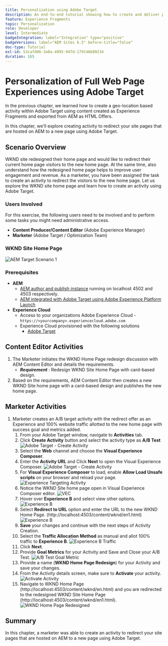 ```yaml
---
title: Personalization using Adobe Target
description: An end-to-end tutorial showing how to create and deliver personalized experience using Adobe Target.
feature: Experience Fragments
topic: Personalization
role: Developer
level: Intermediate
badgeIntegration: label="Integration" type="positive"
badgeVersions: label="AEM Sites 6.5" before-title="false"
doc-type: Tutorial
exl-id: 53cafd06-3a0a-4995-947d-179146b89234
duration: 165
---
```

# Personalization of Full Web Page Experiences using Adobe Target

In the previous chapter, we learned how to create a geo-location based activity within Adobe Target using content created as Experience Fragments and exported from AEM as HTML Offers.

In this chapter, we'll explore creating activity to redirect your site pages that are hosted on AEM to a new page using Adobe Target.

## Scenario Overview

WKND site redesigned their home page and would like to redirect their current home page visitors to the new home page. At the same time, also understand how the redesigned home page helps to improve user engagement and revenue. As a marketer, you have been assigned the task to create an activity to redirect the visitors to the new home page. Let us explore the WKND site home page and learn how to create an activity using Adobe Target.

### Users Involved

For this exercise, the following users need to be involved and to perform some tasks you might need administrative access.

* **Content Producer/Content Editor** (Adobe Experience Manager)
* **Marketer** (Adobe Target / Optimization Team)

### WKND Site Home Page

 ![AEM Target Scenario 1](assets/personalization-use-case-2/aem-target-use-case-2.png)

### Prerequisites

* **AEM**
  * [AEM author and publish instance](./implementation.md#getting-aem) running on localhost 4502 and 4503 respectively.
  * [AEM integrated with Adobe Target using Adobe Experience Platform Launch](./using-launch-adobe-io.md#aem-target-using-launch-by-adobe)
* **Experience Cloud**
  * Access to your organizations Adobe Experience Cloud - `https://<yourcompany>.experiencecloud.adobe.com`
  * Experience Cloud provisioned with the following solutions
    * [Adobe Target](https://experiencecloud.adobe.com)

## Content Editor Activities

1. The Marketer initiates the WKND Home Page redesign discussion with AEM Content Editor and details the requirements.
   * ***Requirement*** : Redesign WKND Site Home Page with card-based design.
2. Based on the requirements, AEM Content Editor then creates a new WKND Site home page with a card-based design and publishes the new home page.

## Marketer Activities

1. Marketer creates an A/B target activity with the redirect offer as an Experience and 100% website traffic allotted to the new home page with success goal and metrics added.
   1. From your Adobe Target window, navigate to **Activities** tab.
   2. Click **Create Activity** button and select the activity type as **A/B Test**
    ![Adobe Target - Create Activity](assets/personalization-use-case-2/create-ab-activity.png)
   3. Select the **Web** channel and choose the **Visual Experience Composer**.
   4. Enter the **Activity URL** and Click **Next** to open the Visual Experience Composer.
    ![Adobe Target - Create Activity](assets/personalization-use-case-2/create-activity-ab-name.png)
   5. For **Visual Experience Composer** to load, enable **Allow Load Unsafe scripts** on your browser and reload your page.
    ![Experience Targeting Activity](assets/personalization-use-case-1/load-unsafe-scripts.png)
   6. Notice the WKND Site home page open in Visual Experience Composer editor.
    ![VEC](assets/personalization-use-case-2/vec.png)
   7. Hover over **Experience B** and select view other options.
    ![Experience B](assets/personalization-use-case-2/redirect-url.png)
   8. Select **Redirect to URL** option and enter the URL to the new WKND Home Page. (http://localhost:4503/content/wknd/en1.html)
    ![Experience B](assets/personalization-use-case-2/redirect-url-2.png)
   9. **Save** your changes and continue with the next steps of Activity Creation.
   10. Select the **Traffic Allocation Method** as manual and allot 100% traffic to **Experience B**.
    ![Experience B Traffic](assets/personalization-use-case-2/traffic.png)
   11. Click **Next**.
   12. Provide **Goal Metrics** for your Activity and Save and Close your A/B Test.
    ![A/B Test Goal Metric](assets/personalization-use-case-2/goal-metric.png)
   13. Provide a name (**WKND Home Page Redesign**) for your Activity and save your changes.
   14. From the Activity details screen, make sure to **Activate** your activity.
    ![Activate Activity](assets/personalization-use-case-2/ab-activate.png)
   15. Navigate to WKND Home Page (http://localhost:4503/content/wknd/en.html) and you are redirected to the redesigned WKND Site Home Page (http://localhost:4503/content/wknd/en1.html).
     ![WKND Home Page Redesigned](assets/personalization-use-case-2/WKND-home-page-redesign.png)

## Summary

In this chapter, a marketer was able to create an activity to redirect your site pages that are hosted on AEM to a new page using Adobe Target.
